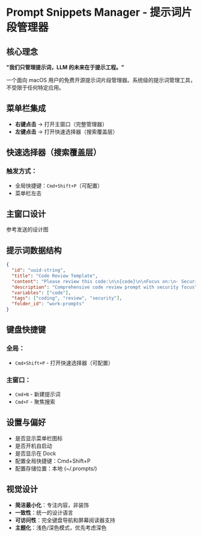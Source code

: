 # Prompt Snippets Manager - 提示词片段管理器

## 核心理念

**"我们只管理提示词，LLM 的未来在于提示工程。"**

一个面向 macOS 用户的免费开源提示词片段管理器。系统级的提示词管理工具，不受限于任何特定应用。

## 菜单栏集成

- **右键点击** → 打开主窗口（完整管理器）
- **左键点击** → 打开快速选择器（搜索覆盖层）

## 快速选择器（搜索覆盖层）

### 触发方式：
- 全局快捷键：`Cmd+Shift+P`（可配置）  
- 菜单栏左击

## 主窗口设计

参考发送的设计图

## 提示词数据结构

```json
{
  "id": "uuid-string",
  "title": "Code Review Template",
  "content": "Please review this code:\n\n{code}\n\nFocus on:\n- Security\n- Performance\n- Best practices",
  "description": "Comprehensive code review prompt with security focus",
  "variables": ["code"],
  "tags": ["coding", "review", "security"],
  "folder_id": "work-prompts"
}
```

## 键盘快捷键

### 全局：
- `Cmd+Shift+P` - 打开快速选择器（可配置）

### 主窗口：
- `Cmd+N` - 新建提示词
- `Cmd+F` - 聚焦搜索

## 设置与偏好

- 是否显示菜单栏图标
- 是否开机自启动
- 是否显示在 Dock
- 配置全局快捷键：Cmd+Shift+P
- 配置存储位置：本地 (~/.prompts/)

## 视觉设计

- **简洁最小化**：专注内容，非装饰
- **一致性**：统一的设计语言
- **可访问性**：完全键盘导航和屏幕阅读器支持
- **主题化**：浅色/深色模式，优先考虑深色
